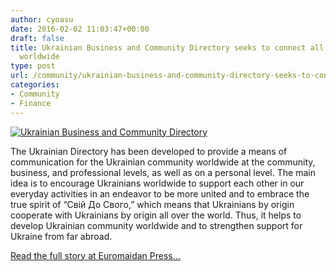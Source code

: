 ```yaml
---
author: cyoasu
date: 2016-02-02 11:03:47+00:00
draft: false
title: Ukrainian Business and Community Directory seeks to connect all Ukrainians
  worldwide
type: post
url: /community/ukrainian-business-and-community-directory-seeks-to-connect-all-ukrainians-worldwide/
categories:
- Community
- Finance
---
```


[![Ukrainian Business and Community Directory](http://www.ozeukes.com/wp-content/uploads/2016/02/Banner-UBD.jpg)
](http://www.ukrainiandirectory.org/)

The Ukrainian Directory has been developed to provide a means of communication for the Ukrainian community worldwide at the community, business, and professional levels, as well as on a personal level. The main idea is to encourage Ukrainians worldwide to support each other in our everyday activities in an endeavor to be more united and to embrace the true spirit of “Свій До Свого,” which means that Ukrainians by origin cooperate with Ukrainians by origin all over the world. Thus, it helps to develop Ukrainian community worldwide and to strengthen support for Ukraine from far abroad.

[Read the full story at Euromaidan Press...](http://euromaidanpress.com/2016/01/27/ukrainian-directory-seeks-to-connect-all-ukrainians-worldwide/)


